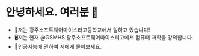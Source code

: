 # 안녕하세요. 여러분 👋
- 🏫저는 광주소프트웨어마이스터고등학교에서 일하고 있습니다!
- 🖥저는 현재 @GSMHS 광주소프트웨어마이스터고에서 컴퓨터 과학을 강의합니다.
- 🤖인공지능에 관하여 저에게 물어보세요.
